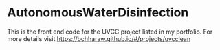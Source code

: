 # AutonomousWaterDisinfection
This is the front end code for the UVCC project listed in my portfolio. For more details visit https://bchharaw.github.io/#/projects/uvcclean
